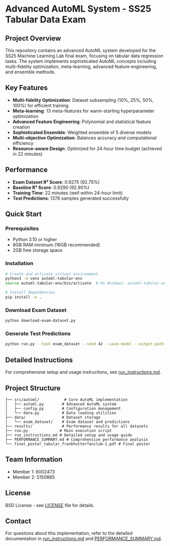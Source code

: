 # Advanced AutoML System - SS25 Tabular Data Exam

## Project Overview

This repository contains an advanced AutoML system developed for the SS25 Machine Learning Lab final exam, focusing on tabular data regression tasks. The system implements sophisticated AutoML concepts including multi-fidelity optimization, meta-learning, advanced feature engineering, and ensemble methods.

## Key Features

- **Multi-fidelity Optimization**: Dataset subsampling (10%, 25%, 50%, 100%) for efficient training
- **Meta-learning**: 13 meta-features for warm-starting hyperparameter optimization
- **Advanced Feature Engineering**: Polynomial and statistical feature creation
- **Sophisticated Ensemble**: Weighted ensemble of 5 diverse models
- **Multi-objective Optimization**: Balances accuracy and computational efficiency
- **Resource-aware Design**: Optimized for 24-hour time budget (achieved in 22 minutes)

## Performance

- **Exam Dataset R² Score**: 0.9275 (92.75%)
- **Baseline R² Score**: 0.9290 (92.90%)
- **Training Time**: 22 minutes (well within 24-hour limit)
- **Test Predictions**: 1378 samples generated successfully

## Quick Start

### Prerequisites

- Python 3.10 or higher
- 8GB RAM minimum (16GB recommended)
- 2GB free storage space

### Installation

```bash
# Create and activate virtual environment
python3 -m venv automl-tabular-env
source automl-tabular-env/bin/activate  # On Windows: automl-tabular-env\Scripts\activate

# Install dependencies
pip install -e .
```

### Download Exam Dataset

```bash
python download-exam-dataset.py
```

### Generate Test Predictions

```bash
python run.py --task exam_dataset --seed 42 --save-model --output-path data/exam_dataset/predictions.npy --config exam
```

## Detailed Instructions

For comprehensive setup and usage instructions, see [run_instructions.md](run_instructions.md).

## Project Structure

```
├── src/automl/           # Core AutoML implementation
│   ├── automl.py        # Advanced AutoML system
│   ├── config.py        # Configuration management
│   └── data.py          # Data loading utilities
├── data/                # Dataset storage
│   └── exam_dataset/    # Exam dataset and predictions
├── results/             # Performance results for all datasets
├── run.py              # Main execution script
├── run_instructions.md # Detailed setup and usage guide
├── PERFORMANCE_SUMMARY.md # Comprehensive performance analysis
└── final_poster_tabular_frankhutterfanclub-1.pdf # Final poster
```

## Team Information

- Member 1: 6002473
- Member 2: 5150885

## License

BSD License - see [LICENSE](LICENSE) file for details.

## Contact

For questions about this implementation, refer to the detailed documentation in [run_instructions.md](run_instructions.md) and [PERFORMANCE_SUMMARY.md](PERFORMANCE_SUMMARY.md).
